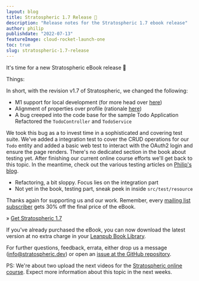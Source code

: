 ```yaml
---
layout: blog
title: Stratospheric 1.7 Release 🥳
description: "Release notes for the Stratospheric 1.7 ebook release"
author: philip
publishdate: "2022-07-13"
featureImage: cloud-rocket-launch-one
toc: true
slug: stratospheric-1.7-release
---
```


It's time for a new Stratospheric eBook release 🥳

Things:

In short, with the revision v1.7 of Stratospheric, we changed the following:

- M1 support for local development (for more head over [here](https://rieckpil.de/java-development-on-an-apple-m1-a-one-year-review/))
- Alignment of properties over profile (rationale [here](https://reflectoring.io/dont-use-spring-profile-annotation/))
- A bug creeped into the code base for the sample Todo Application Refactored the `TodoController` and `TodoService`

We took this bug as a to invest time in a sophisticated and covering test suite. We've added a integration test to cover the CRUD operations for our `Todo` entity and added a basic web test to interact with the OAuth2 login and ensure the page renders. There's no dedicated section in the book about testing yet. After finishing our current online course efforts we'll get back to this topic. In the meantime, check out the various testing articles on [Philip's blog](https://rieckpil.de/all-posts/).

- Refactoring, a bit sloppy. Focus lies on the integration part
- Not yet in the book, testing part, sneak peek in inside `src/test/resource`

Thanks again for supporting us and our work. Remember, every [mailing list subscriber](/#mailing-list) gets 30% off the final price of the eBook.

» [Get Stratospheric 1.7](https://leanpub.com/stratospheric)

If you've already purchased the eBook, you can now download the latest version at no extra charge in your [Leanpub Book Library](https://leanpub.com/user_dashboard/library).

For further questions, feedback, errata, either drop us a message (info@stratospheric.dev) or open an [issue at the GitHub repository](https://github.com/stratospheric-dev/stratospheric/issues).

PS: We're about two upload the next videos for the [Stratospheric online course](https://stratospheric.dev/online-course/). Expect more information about this topic in the next weeks.
